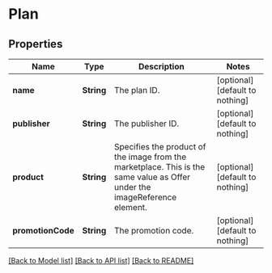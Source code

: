 # Plan


## Properties
Name | Type | Description | Notes
------------ | ------------- | ------------- | -------------
**name** | **String** | The plan ID. | [optional] [default to nothing]
**publisher** | **String** | The publisher ID. | [optional] [default to nothing]
**product** | **String** | Specifies the product of the image from the marketplace. This is the same value as Offer under the imageReference element. | [optional] [default to nothing]
**promotionCode** | **String** | The promotion code. | [optional] [default to nothing]


[[Back to Model list]](../README.md#models) [[Back to API list]](../README.md#api-endpoints) [[Back to README]](../README.md)


